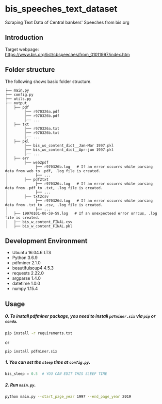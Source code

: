 # bis_speeches_text_dataset
Scraping Text Data of Central bankers' Speeches from bis.org 


## Introduction
Target webpage: https://www.bis.org/list/cbspeeches/from_01011997/index.htm   

## Folder structure
The following shows basic folder structure.
```
├── main.py 
├── config.py 
├── utils.py 
├── output
│   ├── pdf
│        ├── r970326a.pdf
│        ├── r970326b.pdf
│        ├── ...
│   ├── txt
│        ├── r970326a.txt
│        ├── r970326b.txt
│        ├── ...
│   ├── pkl
│        ├── bis_wo_content_dict__Jan-Mar 1997.pkl
│        ├── bis_wo_content_dict__Apr-jun 1997.pkl
│        ├── ...
│   ├── err
│        ├── web2pdf
│             ├── r970326b.log   # If an error occurrs while parsing data from web to .pdf, .log file is created.
│             ├── ...
│        ├── pdf2txt
│             ├── r970326c.log   # If an error occurrs while parsing data from .pdf to .txt, .log file is created.
│             ├── ...
│        ├── txt2csv
│             ├── r970326d.log   # If an error occurrs while parsing data from .txt to .csv, .log file is created.
│             ├── ...
│   ├── 19970101-00-59-59.log   # If an unexpecteed error orrcus, .log file is created.
│   ├── bis_w_content_FINAL.csv
│   ├── bis_w_content_FINAL.pkl

```

## Development Environment
* Ubuntu 16.04.6 LTS
* Python 3.6.9
* pdfminer 2.1.0
* beautifulsoup4 4.5.3
* requests 2.22.0
* argparse 1.4.0
* datetime 1.0.0
* numpy 1.15.4

## Usage
##### 0. To install pdfminer package, you need to install `pdfminer.six` via `pip` or `conda`. 
```sh
pip install -r requirements.txt 
```
or 
```sh
pip install pdfminer.six
```

##### 1. You can set the `sleep` time at `config.py`. 
```python
bis_sleep = 0.5  # YOU CAN EDIT THIS SLEEP TIME
```

##### 2. Run `main.py`.
```sh
python main.py --start_page_year 1997 --end_page_year 2019
```